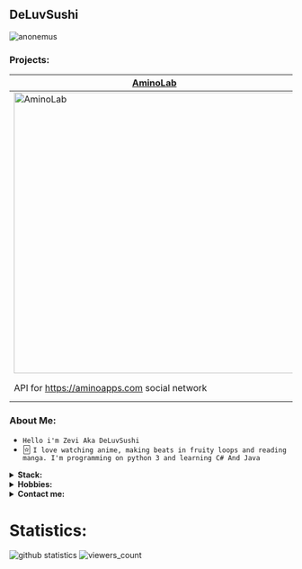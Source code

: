 ## DeLuvSushi

![anonemus](https://i.ibb.co/dWMYLVx/Pics-Art-11-04-07-39-29.jpg)

### Projects:

| [AminoLab](https://github.com/deluvsushi/AminoLab)                                                                                                   | [AnilibriaAPI](https://github.com/deluvsushi/AnilibriaAPI)                                          | [RemangaAPI](https://github.com/deluvsushi/RemangaAPI)                                                                                                                                                                             | [RandomStuffAPI](https://github.com/deluvsushi/RandomStuffAPI)                             |
| ---------------------------------------------------------------------------------------------------------------------------------------------------- | --------------------------------------------------------------------------------------------------- | ---------------------------------------------------------------------------------------------------------------------------------------------------------------------------------------------------------------------------------- | ------------------------------------------------------------------------------------------ |
| <img width="500" alt="AminoLab" src="https://play-lh.googleusercontent.com/DxURGS6RxF4zwTczWWsPwvaCAHcFUdaJH2JufTAq4fmq6vP4g1ec-U0UweTO-mNtXA=h500"> | <img width="316" alt="AnilibriaAPI" src="https://anilibria.app/res/images/og_image.jpg?1598792059"> | <img width="316" alt="RemangaAPI" src="https://sun9-28.userapi.com/impf/kEtzLTKA0GctvG_hZIwe4KpbiyFgNGCKGHmvSA/8x3OQ6M3eHA.jpg?size=1590x400&quality=95&crop=0,0,1590,400&sign=2365cddf9181b6dd2b0aa4a8b37dca8b&type=cover_group"> | <img width="316" alt="RandStuffAPI" src="https://i.postimg.cc/v8hSZRFb/a-OHLI4-V0-FI.jpg"> |
| API for https://aminoapps.com social network                                                                                                         | API for anime website www.anilibria.tv                                                              | API for reading manga website https://remanga.org                                                                                                                                                                                  | API for randomstuff generating website https://randstuff.ru                                |

### About Me:

- `Hello i'm Zevi Aka DeLuvSushi`
- 🃟 `I love watching anime, making beats in fruity loops and reading manga. I'm programming on python 3 and learning C# And Java`
<details>
  <summary><b>Stack: </b></summary>
<p align="center">
</p>

![python](https://img.shields.io/badge/-python-black?style=for-the-badge&logo=python&logoColor=white&labelColor=000000)
![node_js](https://img.shields.io/badge/-node.js-black?style=for-the-badge&logo=node.js&logoColor=white&labelColor=000000)
![github](https://img.shields.io/badge/-github-black?style=for-the-badge&logo=github&logoColor=white&labelColor=000000)
![git](https://img.shields.io/badge/-git-black?style=for-the-badge&logo=git&logoColor=white&labelColor=000000)

</details>

<details>
  <summary><b>Hobbies: </b></summary>
<p align="center">
</p>

![watching_anime](https://img.shields.io/badge/-1.Watching%20Anime-black?style=for-the-badge&logo=null&logoColor=white&labelColor=000000)

![gaming](https://img.shields.io/badge/-2.Gaming-black?style=for-the-badge&logo=null&logoColor=white&labelColor=000000)

![making_beats](https://img.shields.io/badge/-3.Making%20Beats-black?style=for-the-badge&logo=null&logoColor=white&labelColor=000000)

![coding_programming](https://img.shields.io/badge/-4.Coding/Programming-black?style=for-the-badge&logo=null&logoColor=white&labelColor=000000)

![reading_manga](https://img.shields.io/badge/-5.Reading%20Manga-black?style=for-the-badge&logo=null&logoColor=white&labelColor=000000)

</details>

<details>
  <summary><b>Contact me: </b></summary>
<p align="center">
</p>

- [@FFuckEmWeBall](https://t.me/FFuckEmWeBaLL) In Telegram
- [deluvsushi](https://youtube.com/channel/UCfr0xeEmrOs1j9y5TvNyMgg) In YouTube
- [@skeletonic](vk.com/skeletonic) In VK
- I don't use Instagram

</details>

# Statistics:

![github statistics](https://github-readme-stats.vercel.app/api?username=deluvsushi&show_icons=true&theme=dark)
![viewers_count](https://komarev.com/ghpvc/?username=deluvsushi&color=000000&style=plastic&label=viewers)

